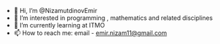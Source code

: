 - 👋 Hi, I’m @NizamutdinovEmir
- 👀 I’m interested in programming , mathematics and related disciplines
- 🌱 I’m currently learning at ITMO
- 📫 How to reach me: email - emir.nizam11@gmail.com

<!---
NizamutdinovEmir/NizamutdinovEmir is a ✨ special ✨ repository because its `README.md` (this file) appears on your GitHub profile.
You can click the Preview link to take a look at your changes.
--->
